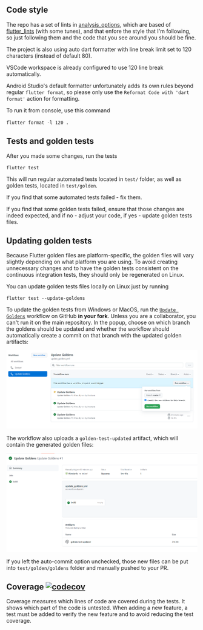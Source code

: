 ## Code style

The repo has a set of lints in [analysis_options](https://github.com/nt4f04uNd/sweyer/blob/master/analysis_options.yaml),
which are based of [flutter_lints](https://pub.dev/packages/flutter_lints) (with some tunes), and
that enfore the style that I'm following, so just following
them and the code that you see around you should be fine.

The project is also using auto dart formatter with line break
limit set to 120 characters (instead of default 80).

VSCode workspace is already configured to use 120 line break automatically.

Android Studio's default formatter unfortunately adds its own rules beyond
regular `flutter format`, so please only use the `Reformat Code with 'dart format'`
action for formatting.

To run it from console, use this command

```flutter format -l 120 .```

## Tests and golden tests

After you made some changes, run the tests

```shell
flutter test
```

This will run regular automated tests located in `test/` folder,
as well as golden tests, located in `test/golden`.

If you find that some automated tests failed - fix them.

If you find that some golden tests failed, ensure that those changes
are indeed expected, and if no - adjust your code, if yes - update
golden tests files.

## Updating golden tests

Because Flutter golden files are platform-specific, the golden files will vary slightly depending
on what platform you are using. To avoid creating unnecessary changes and to have the golden tests
consistent on the continuous integration tests, they should only be regenerated on Linux.

You can update golden tests files locally on Linux just by running
```shell
flutter test --update-goldens
```

To update the golden tests from Windows or MacOS, run the
[`Update Goldens`](https://github.com/nt4f04uNd/sweyer/actions/workflows/update_goldens.yml)
workflow on GitHub **in your fork**. Unless you are a collaborator, you can't run it on the main
repository. In the popup, choose on which branch the goldens should be updated and whether
the workflow should automatically create a commit on that branch with the updated golden artifacts:

![The workflow site on GitHub](static_assets/readme/run_update_goldens_workflow.png)

The workflow also uploads a `golden-test-updated` artifact, which will contain the generated
golden files:

![The workflow result site on GitHub](static_assets/readme/update_goldens_workflow_result.png)

If you left the auto-commit option unchecked, those new files can be put into `test/golden/goldens`
folder and manually pushed to your PR.

## Coverage [![codecov](https://codecov.io/gh/nt4f04uNd/sweyer/branch/master/graph/badge.svg)](https://codecov.io/gh/nt4f04uNd/sweyer)

Coverage measures which lines of code are covered during the tests. It shows which part of the
code is untested. When adding a new feature, a test must be added to verify the new feature and to
avoid reducing the test coverage.
